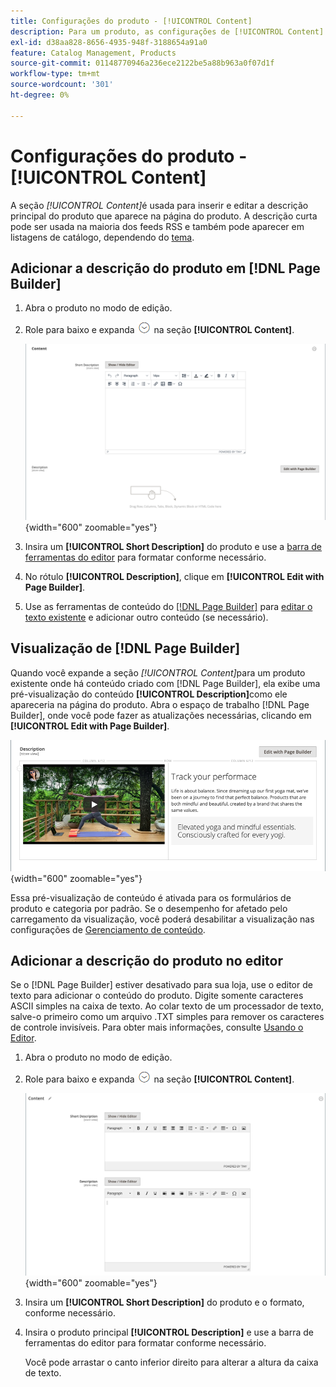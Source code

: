 ```yaml
---
title: Configurações do produto - [!UICONTROL Content]
description: Para um produto, as configurações de [!UICONTROL Content] definem a descrição principal do produto que aparece na página do produto.
exl-id: d38aa828-8656-4935-948f-3188654a91a0
feature: Catalog Management, Products
source-git-commit: 01148770946a236ece2122be5a88b963a0f07d1f
workflow-type: tm+mt
source-wordcount: '301'
ht-degree: 0%

---
```


# Configurações do produto - [!UICONTROL Content]

A seção _[!UICONTROL Content]_&#x200B;é usada para inserir e editar a descrição principal do produto que aparece na página do produto. A descrição curta pode ser usada na maioria dos feeds RSS e também pode aparecer em listagens de catálogo, dependendo do [tema](../content-design/themes.md).

## Adicionar a descrição do produto em [!DNL Page Builder]

1. Abra o produto no modo de edição.

1. Role para baixo e expanda ![Seletor de expansão](../assets/icon-display-expand.png) na seção **[!UICONTROL Content]**.

   ![Conteúdo do produto](./assets/product-content.png){width="600" zoomable="yes"}

1. Insira um **[!UICONTROL Short Description]** do produto e use a [barra de ferramentas do editor](../content-design/editor.md) para formatar conforme necessário.

1. No rótulo **[!UICONTROL Description]**, clique em **[!UICONTROL Edit with Page Builder]**.

1. Use as ferramentas de conteúdo do [[!DNL Page Builder]](../page-builder/introduction.md) para [editar o texto existente](../page-builder/text.md) e adicionar outro conteúdo (se necessário).

## Visualização de [!DNL Page Builder]

Quando você expande a seção _[!UICONTROL Content]_&#x200B;para um produto existente onde há conteúdo criado com [!DNL Page Builder], ela exibe uma pré-visualização do conteúdo **[!UICONTROL Description]**&#x200B;como ele apareceria na página do produto. Abra o espaço de trabalho [!DNL Page Builder], onde você pode fazer as atualizações necessárias, clicando em **[!UICONTROL Edit with Page Builder]**.

![Visualização da descrição](../page-builder/assets/pb-product-category-content-preview.png){width="600" zoomable="yes"}

Essa pré-visualização de conteúdo é ativada para os formulários de produto e categoria por padrão. Se o desempenho for afetado pelo carregamento da visualização, você poderá desabilitar a visualização nas configurações de [Gerenciamento de conteúdo](../configuration-reference/general/content-management.md#advanced-content-tools).

## Adicionar a descrição do produto no editor

Se o [!DNL Page Builder] estiver desativado para sua loja, use o editor de texto para adicionar o conteúdo do produto. Digite somente caracteres ASCII simples na caixa de texto. Ao colar texto de um processador de texto, salve-o primeiro como um arquivo .TXT simples para remover os caracteres de controle invisíveis. Para obter mais informações, consulte [Usando o Editor](../content-design/editor.md).

1. Abra o produto no modo de edição.

1. Role para baixo e expanda ![Seletor de expansão](../assets/icon-display-expand.png) na seção **[!UICONTROL Content]**.

   ![Conteúdo simples do produto](./assets/product-simple-content.png){width="600" zoomable="yes"}

1. Insira um **[!UICONTROL Short Description]** do produto e o formato, conforme necessário.

1. Insira o produto principal **[!UICONTROL Description]** e use a barra de ferramentas do editor para formatar conforme necessário.

   Você pode arrastar o canto inferior direito para alterar a altura da caixa de texto.
